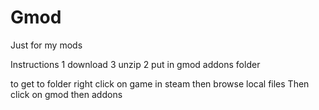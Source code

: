 # Gmod
Just for my mods

Instructions
1 download
3 unzip
2 put in gmod addons folder

to get to folder right click on game in steam then browse local files
Then click on gmod then addons
